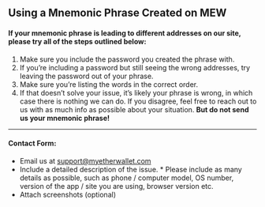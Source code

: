 ## Using a Mnemonic Phrase Created on MEW

#### If your mnemonic phrase is leading to different addresses on our site, please try all of the steps outlined below:

1. Make sure you include the password you created the phrase with. 
   <br>
2. If you’re including a password but still seeing the wrong addresses, try leaving the password out of your phrase.
   <br>
3. Make sure you’re listing the words in the correct order.
   <br>
4. If that doesn’t solve your issue, it’s likely your phrase is wrong, in which case there is nothing we can do. If you disagree, feel free to reach out to us with as much info as possible about your situation. **But do not send us your mnemonic phrase!**

* * *

#### Contact Form:

- Email us at support@myetherwallet.com
  <br>
- Include a detailed description of the issue.
      \* Please include as many details as possible, such as phone / computer model, OS number, version of the app / site you are using, browser version etc.
  <br>
- Attach screenshots (optional)
